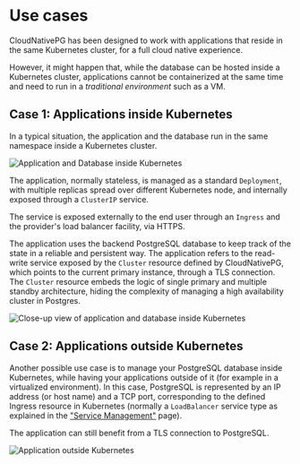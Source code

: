 # Use cases
<!-- SPDX-License-Identifier: CC-BY-4.0 -->

CloudNativePG has been designed to work with applications
that reside in the same Kubernetes cluster, for a full cloud native
experience.

However, it might happen that, while the database can be hosted
inside a Kubernetes cluster, applications cannot be containerized
at the same time and need to run in a *traditional environment* such 
as a VM.

## Case 1: Applications inside Kubernetes

In a typical situation, the application and the database run in the same
namespace inside a Kubernetes cluster.

![Application and Database inside Kubernetes](/img/apps-in-k8s.png)

The application, normally stateless, is managed as a standard `Deployment`,
with multiple replicas spread over different Kubernetes node, and internally
exposed through a `ClusterIP` service.

The service is exposed externally to the end user through an `Ingress` and the
provider's load balancer facility, via HTTPS.

The application uses the backend PostgreSQL database to keep track of the state
in a reliable and persistent way. The application refers to the read-write
service exposed by the `Cluster` resource defined by CloudNativePG,
which points to the current primary instance, through a TLS connection.  The
`Cluster` resource embeds the logic of single primary and multiple standby
architecture, hiding the complexity of managing a high availability cluster in
Postgres.

![Close-up view of application and database inside Kubernetes](/img/architecture-in-k8s.png)

## Case 2: Applications outside Kubernetes

Another possible use case is to manage your PostgreSQL database inside
Kubernetes, while having your applications outside of it (for example in a
virtualized environment). In this case, PostgreSQL is represented by an IP
address (or host name) and a TCP port, corresponding to the defined Ingress
resource in Kubernetes (normally a `LoadBalancer` service type as explained
in the ["Service Management"](service_management.md) page).

The application can still benefit from a TLS connection to PostgreSQL.

![Application outside Kubernetes](/img/apps-outside-k8s.png)

